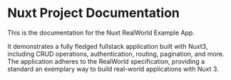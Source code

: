 # Nuxt Project Documentation

This is the documentation for the Nuxt RealWorld Example App.

It demonstrates a fully fledged fullstack application built with Nuxt3, including CRUD operations, authentication, routing, pagination, and more. The application adheres to the RealWorld specification, providing a standard an exemplary way to build real-world applications with Nuxt 3.
